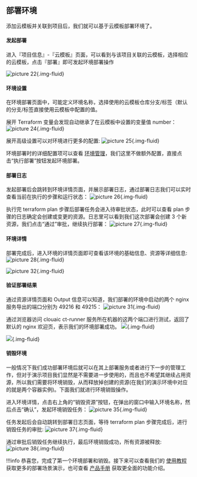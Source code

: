 ## 部署环境
添加云模板并关联到项目后，我们就可以基于云模板部署环境了。

#### 发起部署

进入『项目信息』-『云模板』页面，可以看到与该项目关联的云模板，选择相应的云模板，点击『部署』即可发起环境部署操作

![picture 22](../images/158f8b95234b02896d2e6b8719760ed4c1e5d7136b60353be1504d0b1272f419.png){.img-fluid}
#### 环境设置
在环境部署页面中，可能定义环境名称，选择使用的云模板仓库分支/标签（默认的分支/标签直接使用云模板中配置的值。

展开 Terraform 变量会发现自动继承了在云模板中设置的变量值 number：
![picture 24](../images/b6c0646ef215b38d4744252cfe2fd2b94f9147e433c78d23be403b90c134aa32.png){.img-fluid}

展开高级设置可以对环境进行更多的配置:
![picture 25](../images/d1e196ae4360af4e86daad4dd58149dd4800ec7db1cb0d7692d6ccf2255a1cc9.png){.img-fluid}


环境部署时的详细配置项可以查看 [环境管理](../../manual/env/)，我们这里不做额外配置，直接点击“执行部署”按钮发起环境部署。

#### 部署日志

发起部署后会跳转到环境详情页面，并展示部署日志，通过部署日志我们可以实时查看当前在执行的步骤和运行状态：
![picture 26](../images/fcec20ad9e031e6e008e4c93840068467d251e73aac1676cd5c38805de0c2e23.png){.img-fluid}

执行完 terraform plan 步骤后部署任务会进入待审批状态，此时可以查看 plan 步骤的日志确定会创建或变更的资源。日志里可以看到我们这次部署会创建 3 个新资源，我们点击“通过”审批，继续执行部署：
![picture 27](../images/0c05377b1f4cf602e388596980508e6cf8406e77f1b8fe0b83620f64f486c332.png){.img-fluid}

#### 环境详情

部署完成后，进入环境的详情页面即可查看该环境的基础信息、资源等详细信息:
![picture 28](../images/79d9e3dafbd039a1842bc9b2e1676aa1f77101e7727808774043b6e357cf5cbb.png){.img-fluid}

![picture 32](../images/f03f6f7ea288adbb2a82a30b4015843705e8ca44a3e09ce4df2f41d2a8a77e95.png){.img-fluid}

#### 验证部署结果

通过资源详情页面和 Output 信息可以知道，我们部署的环境中启动的两个 nginx 服务导出的端口分别为 49216 和 49215：
![picture 31](../images/7f3f5b2b97c7dda190a7fda3d66420db47cf0d382e1a7cbd83b1b3fddec4c599.png){.img-fluid}

通过浏览器访问 clouaic ct-runner 服务所在机器的这两个端口进行测试，返回了默认的 nginx 欢迎页，表示我们的环境部署成功。
![](../images/a921200b583597da0c2cb3fa9637b8041ce0c19e765d6517f26100e1c657f7f1.png){.img-fluid}

![](../images/9a5c599a8c8cc0cc943190c31ed1d549033a006d5b67440e99d2d69d9e33c7eb.png){.img-fluid}


#### 销毁环境

一般情况下我们成功部署环境后就可以在其上部署服务或者进行下一步的管理工作，但对于演示项目我们显然是不需要进一步使用的，而且也不希望其继续占用资源，所以我们需要将环境销毁，从而释放掉创建的资源(在我们的演示环境中对应的就是两个容器实例)。下面我们就进行环境销毁操作。

进入环境详情，点击右上角的“销毁资源”按钮，在弹出的窗口中输入环境名称，然后点击“确认”，发起环境销毁任务：
![picture 35](../images/c2c94a337db518484e7bbf86a103c1dab9fc8fe126adf2d5020e0a0264e6ee2c.png){.img-fluid}

任务发起后会自动跳转到部署日志页面，等待 terraform plan 步骤完成后，进行销毁任务的审批:
![picture 37](../images/8a3cec2b74a230ba8de700d64827c969d4f9ee41e128cef44ea4fb7ca058d923.png){.img-fluid}

通过审批后销毁任务继续执行，最后环境销毁成功，所有资源被释放:
![picture 38](../images/8a0e1996961dc4f87a37fbc85300fffc983389dbda773372e63e1221e68c0374.png){.img-fluid}


!!!info
    恭喜您，完成了第一个环境部署和销毁。接下来可以查看我们的 [使用教程](../../tutorial/) 获取更多的部署场景演示，也可查看 [产品手册](../../manual/org-project-role/) 获取更全面的功能介绍。
